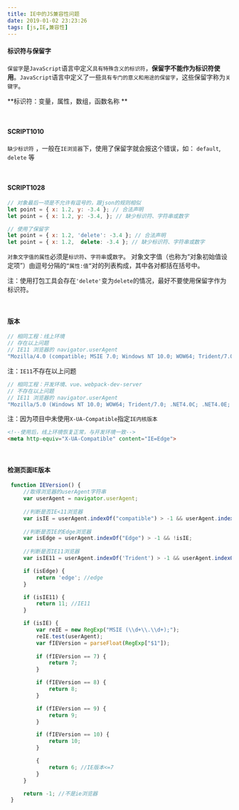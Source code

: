 ```yaml
---
title: IE中的JS兼容性问题
date: 2019-01-02 23:23:26
tags: [js,IE,兼容性]
---
```


#### 标识符与保留字

`保留字`是`JavaScript`语言中定义`具有特殊含义的标识符`，**保留字不能作为标识符使用**。`JavaScript`语言中定义了一些`具有专门的意义和用途的保留字`，这些保留字称为`关键字`。

**标识符：变量，属性，数组，函数名称 **  

<br/>

#### SCRIPT1010

`缺少标识符` ，一般在`IE浏览器`下，使用了保留字就会报这个错误，如： `default`, `delete` 等

<br/>

#### SCRIPT1028 

```javascript
// 对象最后一项是不允许有逗号的，跟json的规则相似
let point = { x: 1.2, y: -3.4 }; // 合法声明
let point = { x: 1.2, y: -3.4, }; // 缺少标识符、字符串或数字

// 使用了保留字
let point = { x: 1.2, 'delete': -3.4 }; // 合法声明
let point = { x: 1.2,  delete: -3.4 }; // 缺少标识符、字符串或数字
```

`对象文字值的属性`必须是`标识符`、`字符串`或`数字`。 对象文字值（也称为“对象初始值设定项”）由逗号分隔的`“属性:值”`对的列表构成，其中各对都括在括号中。

注：使用打包工具会存在`'delete'`变为`delete`的情况，最好不要使用保留字作为标识符。

<br/>

#### 版本

```javascript
// 相同工程：线上环境 
// 存在以上问题
// IE11 浏览器的 navigator.userAgent
"Mozilla/4.0 (compatible; MSIE 7.0; Windows NT 10.0; WOW64; Trident/7.0; .NET4.0C; .NET4.0E; .NET CLR 2.0.50727; .NET CLR 3.0.30729; .NET CLR 3.5.30729; Tablet PC 2.0)"
```

注：`IE11`不存在以上问题

```javascript
// 相同工程：开发环境、vue、webpack-dev-server 
// 不存在以上问题
// IE11 浏览器的 navigator.userAgent
"Mozilla/5.0 (Windows NT 10.0; WOW64; Trident/7.0; .NET4.0C; .NET4.0E; .NET CLR 2.0.50727; .NET CLR 3.0.30729; .NET CLR 3.5.30729; Tablet PC 2.0; rv:11.0) like Gecko"
```
注：因为项目中未使用`X-UA-Compatible`指定`IE内核版本` 

```html
<!--使用后，线上环境恢复正常，与开发环境一致-->
<meta http-equiv="X-UA-Compatible" content="IE=Edge">
```

<br/>

<!--more-->

#### 检测页面IE版本

```javascript
 function IEVersion() {
     //取得浏览器的userAgent字符串  
     var userAgent = navigator.userAgent;
     
     //判断是否IE<11浏览器  
     var isIE = userAgent.indexOf("compatible") > -1 && userAgent.indexOf("MSIE") > -1; 
     
     //判断是否IE的Edge浏览器
     var isEdge = userAgent.indexOf("Edge") > -1 && !isIE; 
     
     //判断是否IE11浏览器  
     var isIE11 = userAgent.indexOf('Trident') > -1 && userAgent.indexOf("rv:11.0") > -1;

     if (isEdge) {
         return 'edge'; //edge
     }

     if (isIE11) {
         return 11; //IE11  
     }

     if (isIE) {
         var reIE = new RegExp("MSIE (\\d+\\.\\d+);");
         reIE.test(userAgent);
         var fIEVersion = parseFloat(RegExp["$1"]);
         
         if (fIEVersion == 7) {
             return 7;
         }

         if (fIEVersion == 8) {
             return 8;
         }

         if (fIEVersion == 9) {
             return 9;
         }

         if (fIEVersion == 10) {
             return 10;
         }

         {
             return 6; //IE版本<=7
         }
     }

     return -1; //不是ie浏览器
 }
```

<br/>